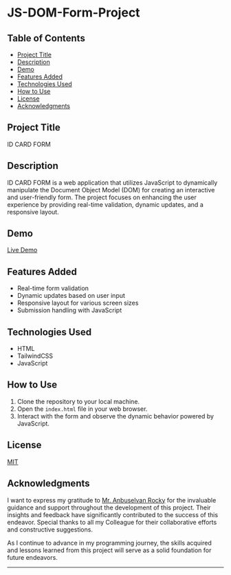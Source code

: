 # JS-DOM-Form-Project

## Table of Contents

- [Project Title](#project-title)
- [Description](#description)
- [Demo](#demo)
- [Features Added](#features-added)
- [Technologies Used](#technologies-used)
- [How to Use](#how-to-use)
- [License](#license)
- [Acknowledgments](#acknowledgments)

## Project Title

ID CARD FORM

## Description

ID CARD FORM is a web application that utilizes JavaScript to dynamically manipulate the Document Object Model (DOM) for creating an interactive and user-friendly form. The project focuses on enhancing the user experience by providing real-time validation, dynamic updates, and a responsive layout.

## Demo

[Live Demo](https://swethadsalvatore.github.io/forms-dom/)

## Features Added

- Real-time form validation
- Dynamic updates based on user input
- Responsive layout for various screen sizes
- Submission handling with JavaScript

## Technologies Used

- HTML
- TailwindCSS
- JavaScript

## How to Use

1. Clone the repository to your local machine.
2. Open the `index.html` file in your web browser.
3. Interact with the form and observe the dynamic behavior powered by JavaScript.

## License

[MIT](./LICENSE.md)

## Acknowledgments

I want to express my gratitude to [Mr. Anbuselvan Rocky](https://github.com/anburocky3) for the invaluable guidance and support throughout the development of this project. Their insights and feedback have significantly contributed to the success of this endeavor. Special thanks to all my Colleague for their collaborative efforts and constructive suggestions.

As I continue to advance in my programming journey, the skills acquired and lessons learned from this project will serve as a solid foundation for future endeavors.

---

